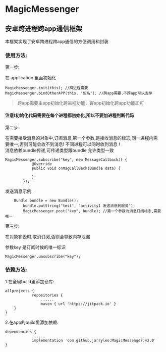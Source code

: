 # MagicMessenger
## 安卓跨进程跨app通信框架

本框架实现了安卓跨进程跨app通信的方便调用和封装

### 使用方法:

第一步:

在 application 里面初始化
```
MagicMessenger.init(this); //跨进程需要
MagicMessenger.bindOtherAPP(this, "包名"); //跨app需要,不跨app可以去掉
```
> 跨app需要主app初始化跨进程功能，客app初始化跨app功能即可
#### 注意!初始化代码需要在每个进程都初始化,所以不要加进程判断代码

第二步:

在需要接受消息的对象中,订阅消息,第一个参数,是接收消息的标志,同一进程内需要唯一;否则可能会收不到消息! 不同进程可以同时收到消息！               
消息依赖bundle传递,可传递类型跟bundle 允许类型一致
```
MagicMessenger.subscribe("key", new MessageCallback() {
            @Override
            public void onMsgCallBack(Bundle data) {
                
            }
        });
```
发送消息示例:
```
	Bundle bundle = new Bundle();
        bundle.putString("test", "activity1 发送消息到服务");
        MagicMessenger.post("key", bundle); //第一个参数为消息订阅标志,需要唯一
```
第三步:

在对象销毁时,取消订阅,否则会导致内存泄漏

参数key 是订阅时候的唯一标识
```
MagicMessenger.unsubscribe("key");
```

### 依赖方法:

1.在全局build里添加仓库:
```
allprojects {
            repositories {
	            ......
	            maven { url 'https://jitpack.io' }
	}
}
```

2.在app的build里添加依赖:
```
dependencies {
            ......
            implementation 'com.github.jarryleo:MagicMessenger:v2.0'
}
```
